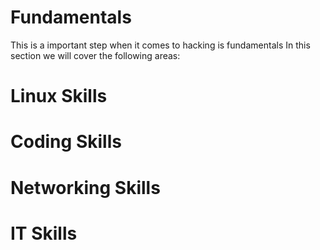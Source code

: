 # Fundamentals
This is a important step when it comes to hacking is fundamentals
In this section we will cover the following areas:

# Linux Skills
# Coding Skills
# Networking Skills
# IT Skills
